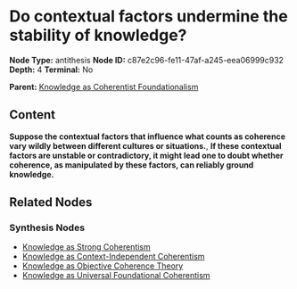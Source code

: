 # Do contextual factors undermine the stability of knowledge?

**Node Type:** antithesis
**Node ID:** c87e2c96-fe11-47af-a245-eea06999c932
**Depth:** 4
**Terminal:** No

**Parent:** [Knowledge as Coherentist Foundationalism](knowledge-as-coherentist-foundationalism-synthesis-16b0f1c6-29a8-488a-8c57-de6ca566020f.md)

## Content

**Suppose the contextual factors that influence what counts as coherence vary wildly between different cultures or situations.**, **If these contextual factors are unstable or contradictory, it might lead one to doubt whether coherence, as manipulated by these factors, can reliably ground knowledge.**

## Related Nodes

### Synthesis Nodes

- [Knowledge as Strong Coherentism](knowledge-as-strong-coherentism-synthesis-d57a790d-039e-45de-b0c7-4afa51278a04.md)
- [Knowledge as Context-Independent Coherentism](knowledge-as-context-independent-coherentism-synthesis-03003ee3-9951-4849-a911-29d0c712ed64.md)
- [Knowledge as Objective Coherence Theory](knowledge-as-objective-coherence-theory-synthesis-ddd709a8-d62e-4ab4-8733-7db66fc37881.md)
- [Knowledge as Universal Foundational Coherentism](knowledge-as-universal-foundational-coherentism-synthesis-ac849491-0470-474e-b3ce-9f9838f1adde.md)
